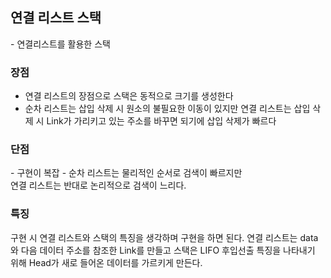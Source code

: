 <h2>연결 리스트 스택</h2>
 - 연결리스트를 활용한 스택
 <br>
 
 <h3>장점</h3>
 
  - 연결 리스트의 장점으로 스택은 동적으로 크기를 생성한다
  - 순차 리스트는 삽입 삭제 시 원소의 불필요한 이동이 있지만
    연결 리스트는 삽입 삭제 시 Link가 가리키고 있는 주소를 바꾸면 되기에
    삽입 삭제가 빠르다
    
<h3>단점</h3>
 - 구현이 복잡
 - 순차 리스트는 물리적인 순서로 검색이 빠르지만<br>
   연결 리스트는 반대로 논리적으로 검색이 느리다.
<h3>특징</h3>
<p>
  구현 시 연결 리스트와 스택의 특징을 생각하며 구현을 하면 된다.
  연결 리스트는 data와 다음 데이터 주소를 참조한 Link를 만들고
  스택은 LIFO 후입선출 특징을 나타내기 위해 Head가 새로 들어온 데이터를 가르키게 만든다.
</p>
